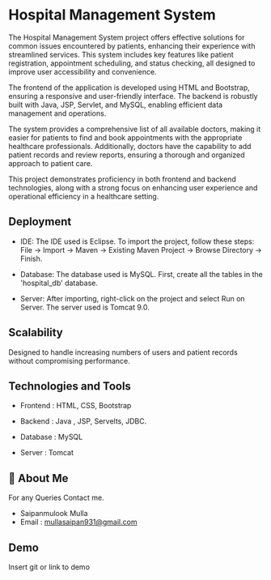 
# Hospital Management System

The Hospital Management System project offers effective solutions for common issues encountered by patients, enhancing their experience with streamlined services. This system includes key features like patient registration, appointment scheduling, and status checking, all designed to improve user accessibility and convenience.

The frontend of the application is developed using HTML and Bootstrap, ensuring a responsive and user-friendly interface. The backend is robustly built with Java, JSP, Servlet, and MySQL, enabling efficient data management and operations.

The system provides a comprehensive list of all available doctors, making it easier for patients to find and book appointments with the appropriate healthcare professionals. Additionally, doctors have the capability to add patient records and review reports, ensuring a thorough and organized approach to patient care.

This project demonstrates proficiency in both frontend and backend technologies, along with a strong focus on enhancing user experience and operational efficiency in a healthcare setting.




## Deployment

- IDE: The IDE used is Eclipse. To import the project, follow these steps: File -> Import -> Maven -> Existing Maven Project -> Browse Directory -> Finish.

- Database: The database used is MySQL. First, create all the tables in the 'hospital_db' database.

- Server: After importing, right-click on the project and select Run on Server. The server used is Tomcat 9.0.







## Scalability

Designed to handle increasing numbers of users and patient records without compromising performance.
## Technologies and Tools

- Frontend : HTML, CSS, Bootstrap

- Backend : Java , JSP, Servelts, JDBC.

- Database : MySQL

- Server : Tomcat



## 🚀 About Me


For any Queries Contact me.

- Saipanmulook Mulla
- Email : mullasaipan931@gmail.com


## Demo

Insert git or link to demo

